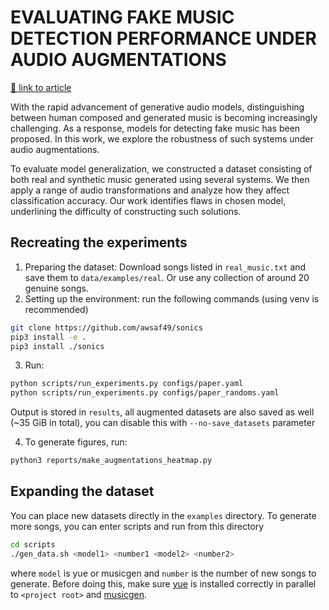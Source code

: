 # EVALUATING FAKE MUSIC DETECTION PERFORMANCE UNDER AUDIO AUGMENTATIONS

[📜 link to article](https://arxiv.org/abs/2507.10447)

With the rapid advancement of generative audio models, distinguishing between human composed and generated music is becoming increasingly challenging. As a response, models for detecting fake music has been proposed. In this work, we explore the robustness of such systems under audio augmentations.

To evaluate model generalization, we constructed a dataset consisting of both real and synthetic music generated using several systems. We then apply a range of audio transformations and analyze how they affect classification accuracy. Our work identifies flaws in chosen model, underlining the difficulty of constructing such solutions.

## Recreating the experiments

1. Preparing the dataset: Download songs listed in `real_music.txt` and save them to `data/examples/real`. Or use any collection of around 20 genuine songs.
2. Setting up the environment: run the following commands (using venv is recommended)
```sh
git clone https://github.com/awsaf49/sonics
pip3 install -e .
pip3 install ./sonics
```
3. Run:
```sh
python scripts/run_experiments.py configs/paper.yaml
python scripts/run_experiments.py configs/paper_randoms.yaml
```

Output is stored in `results`, all augmented datasets are also saved as well (~35 GiB in total), you can disable this with `--no-save_datasets` parameter

4. To generate figures, run:

```sh
python3 reports/make_augmentations_heatmap.py
```

## Expanding the dataset

You can place new datasets directly in the `examples` directory. To generate more songs, you can enter scripts and run from this directory
```sh
cd scripts
./gen_data.sh <model1> <number1 <model2> <number2>
```
where `model` is yue or musicgen and `number` is the number of new songs to generate. Before doing this, make sure [yue](https://github.com/multimodal-art-projection/YuE) is installed correctly in parallel to `<project root>` and [musicgen](https://github.com/facebookresearch/audiocraft).